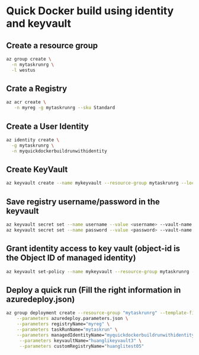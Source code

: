 # Quick Docker build using identity and keyvault

## Create a resource group

```bash
az group create \
  -n mytaskrunrg \
  -l westus
```

## Crate a Registry

```bash
az acr create \
   -n myreg -g mytaskrunrg --sku Standard
```

## Create a User Identity

```bash
az identity create \
  -g mytaskrunrg \
  -n myquickdockerbuildrunwithidentity
```

## Create KeyVault

```bash
az keyvault create --name mykeyvault --resource-group mytaskrunrg --location eastus2
```

## Save registry username/password in the keyvault

```bash
az keyvault secret set --name username --value <username> --vault-name mykeyvault
az keyvault secret set --name password --value <password> --vault-name mykeyvault
```

## Grant identity access to key vault (object-id is the Object ID of managed identity)
```bash
az keyvault set-policy --name mykeyvault --resource-group mytaskrunrg --object-id 452e1d96-c423-4da0-99f2-d3a1789ab69f --secret-permissions get 
```

## Deploy a quick run (Fill the right information in azuredeploy.json)

```bash
az group deployment create --resource-group "mytaskrunrg" --template-file azuredeploy.json \
	--parameters azuredeploy.parameters.json \
	--parameters registryName="myreg" \
	--parameters taskRunName="mytaskrun" \
	--parameters managedIdentityName="myquickdockerbuildrunwithidentity" \
	 --parameters keyvaultName="huanglikeyvault3" \
	 --parameters customRegistryName="huanglitest05"
```

